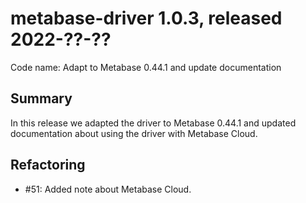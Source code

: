 # metabase-driver 1.0.3, released 2022-??-??

Code name: Adapt to Metabase 0.44.1 and update documentation

## Summary

In this release we adapted the driver to Metabase 0.44.1 and updated documentation about using the driver with Metabase Cloud.

## Refactoring

* #51: Added note about Metabase Cloud.

